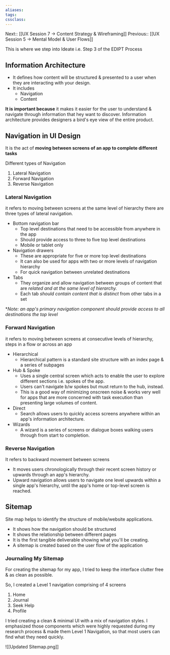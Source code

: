```yaml
---
aliases:
tags: 
cssclass:
---
```


Next:: [[UX Session 7 → Content Strategy & Wireframing]]
Previous:: [[UX Session 5 → Mental Model & User Flows]]

This is where we step into Ideate i.e. Step 3 of the EDIPT Process
## Information Architecture
- It defines how content will be structured & presented to a user when they are interacting with your design.
- It includes
	- Navigation 
	- Content

**It is important because** it makes it easier for the user to understand & navigate through information that hey want to discover.
Information architecture provides designers a bird's eye view of the entire product.

## Navigation in UI Design
It is the act of **moving between screens of an app to complete different tasks**

Different types of Navigation
1. Lateral Navigation
2. Forward Navigation
3. Reverse Navigation

### Lateral Navigation
it refers to moving between screens at the same level of hierarchy there are three types of lateral navigation.

- Bottom navigation bar
	- Top level destinations that need to be accessible from anywhere in the app
	- Should provide access to three to five top level destinations
	- Mobile or tablet only
- Navigation drawers
	- These are appropriate for five or more top level destinations
	- It can also be used for apps with two or more levels of navigation hierarchy
	- For quick navigation between unrelated destinations
- Tabs
	- They organize and allow navigation between groups of content that are *related and at the same level of hierarchy.*
	- Each tab *should contain content that is distinct* from other tabs in a set

**Note: an app's primary navigation component should *provide access to all destinations the top level**

### Forward Navigation
it refers to moving between screens at consecutive levels of hierarchy, steps in a flow or across an app

- Hierarchical
	- Hierarchical pattern is a standard site structure with an index page & a series of subpages
- Hub & Spoke
	- Uses a single central screen which acts to enable the user to explore different sections i.e. spokes of the app.
	- Users can't navigate b/w spokes but must return to the hub, instead.
	- This is a good way of minimizing onscreen noise & works very well for apps that are more concerned with task execution than presenting large volumes of content.
- Direct 
	- Search allows users to quickly access screens anywhere within an app's information architecture.
- Wizards
	- A wizard is a series of screens or dialogue boxes walking users through from start to completion.

### Reverse Navigation
It refers to backward movement between screens

- It moves users chronologically through their recent screen history or upwards through an app's hierarchy.
- Upward navigation allows users to navigate one level upwards within a single app's hierarchy, until the app's home or top-level screen is reached.


## Sitemap
Site map helps to identify the structure of mobile/website applications.

- It shows how the navigation should be structured
- It shows the relationship between different pages
- It is the first tangible deliverable showing what you'll be creating.
- A sitemap is created based on the user flow of the application

### Journaling My Sitemap
For creating the sitemap for my app, I tried to keep the interface clutter free & as clean as possible.

So, I created a Level 1 navigation comprising of 4 screens
1. Home
2. Journal
3. Seek Help
4. Profile

I tried creating a clean & minimal UI with a mix of navigation styles. 
I emphasized those components which were highly requested during my research process & made them Level 1 Navigation, so that most users can find what they need quickly.

![[Updated Sitemap.png]]
